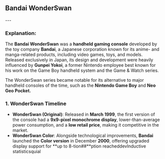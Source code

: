 ## Bandai WonderSwan <br>
---<br>
### Explanation:  <br>
The **Bandai WonderSwan** was a **handheld gaming console** developed by the toy company **Bandai**, a Japanese corporation known for its anime- and manga-related products, including video games, toys, and models. Released exclusively in Japan, its design and development were heavily influenced by **Gunpei Yokoi**, a former Nintendo employee best known for his work on the Game Boy handheld system and the Game & Watch series.

The WonderSwan series became notable for its alternative to major handheld consoles of the time, such as the **Nintendo Game Boy** and **Neo Geo Pocket.**

### 1. WonderSwan Timeline <br>
- **WonderSwan (Original)**: Released in **March 1999**, the first version of the console had a **9x9-pixel monochrome display**, lower-than-average power consumption, and a **low retail price**, making it competitive in the market.
- **WonderSwan Color**: Alongside technological improvements, **Bandai** launched the **Color version** in December **2000**, offering upgraded display support for **up to 8-tion##**ption reacheddevInductive statisticsquial